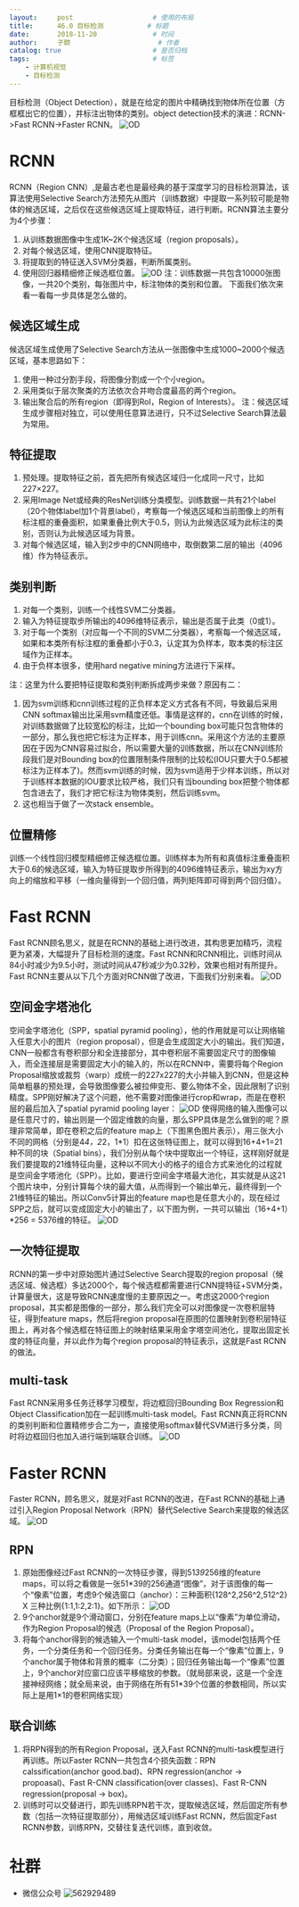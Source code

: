 ```yaml
---
layout:     post   				    # 使用的布局
title:      46.0 目标检测			# 标题 
date:       2018-11-20 				# 时间
author:     子颢 						# 作者
catalog: true 						# 是否归档
tags:								# 标签
    - 计算机视觉
    - 目标检测
---
```


目标检测（Object Detection），就是在给定的图片中精确找到物体所在位置（方框框出它的位置），并标注出物体的类别。object detection技术的演进：RCNN->Fast RCNN->Faster RCNN。
![OD](/img/OD-01.png)

# RCNN

RCNN（Region CNN）,是最古老也是最经典的基于深度学习的目标检测算法，该算法使用Selective Search方法预先从图片（训练数据）中提取一系列较可能是物体的候选区域，之后仅在这些候选区域上提取特征，进行判断。RCNN算法主要分为4个步骤：
1. 从训练数据图像中生成1K~2K个候选区域（region proposals）。
2. 对每个候选区域，使用CNN提取特征。
3. 将提取到的特征送入SVM分类器，判断所属类别。
4. 使用回归器精细修正候选框位置。
![OD](/img/OD-02.png)
注：训练数据一共包含10000张图像，一共20个类别，每张图片中，标注物体的类别和位置。
下面我们依次来看一看每一步具体是怎么做的。

## 候选区域生成

候选区域生成使用了Selective Search方法从一张图像中生成1000~2000个候选区域，基本思路如下：
1. 使用一种过分割手段，将图像分割成一个个小region。
2. 采用类似于层次聚类的方法依次合并吻合度最高的两个region。
3. 输出聚合后的所有region（即得到RoI，Region of Interests）。
注：候选区域生成步骤相对独立，可以使用任意算法进行，只不过Selective Search算法最为常用。

## 特征提取

1. 预处理。提取特征之前，首先把所有候选区域归一化成同一尺寸，比如227×227。
2. 采用Image Net或经典的ResNet训练分类模型。训练数据一共有21个label（20个物体label加1个背景label），考察每一个候选区域和当前图像上的所有标注框的重叠面积，如果重叠比例大于0.5，则认为此候选区域为此标注的类别，否则认为此候选区域为背景。
3. 对每个候选区域，输入到2步中的CNN网络中，取倒数第二层的输出（4096维）作为特征表示。

## 类别判断

1. 对每一个类别，训练一个线性SVM二分类器。
2. 输入为特征提取步所输出的4096维特征表示，输出是否属于此类（0或1）。
3. 对于每一个类别（对应每一个不同的SVM二分类器），考察每一个候选区域，如果和本类所有标注框的重叠都小于0.3，认定其为负样本，取本类的标注区域作为正样本。
4. 由于负样本很多，使用hard negative mining方法进行下采样。

注：这里为什么要把特征提取和类别判断拆成两步来做？原因有二：
1. 因为svm训练和cnn训练过程的正负样本定义方式各有不同，导致最后采用CNN softmax输出比采用svm精度还低。事情是这样的，cnn在训练的时候，对训练数据做了比较宽松的标注，比如一个bounding box可能只包含物体的一部分，那么我也把它标注为正样本，用于训练cnn。采用这个方法的主要原因在于因为CNN容易过拟合，所以需要大量的训练数据，所以在CNN训练阶段我们是对Bounding box的位置限制条件限制的比较松(IOU只要大于0.5都被标注为正样本了)。然而svm训练的时候，因为svm适用于少样本训练，所以对于训练样本数据的IOU要求比较严格，我们只有当bounding box把整个物体都包含进去了，我们才把它标注为物体类别，然后训练svm。
2. 这也相当于做了一次stack ensemble。

## 位置精修

训练一个线性回归模型精细修正候选框位置。训练样本为所有和真值标注重叠面积大于0.6的候选区域，输入为特征提取步所得到的4096维特征表示，输出为xy方向上的缩放和平移（一维向量得到一个回归值，两列矩阵即可得到两个回归值）。

# Fast RCNN

Fast RCNN顾名思义，就是在RCNN的基础上进行改进，其构思更加精巧，流程更为紧凑，大幅提升了目标检测的速度。Fast RCNN和RCNN相比，训练时间从84小时减少为9.5小时，测试时间从47秒减少为0.32秒，效果也相对有所提升。Fast RCNN主要从以下几个方面对RCNN做了改进，下面我们分别来看。
![OD](/img/OD-03.png)

## 空间金字塔池化

空间金字塔池化（SPP，spatial pyramid pooling），他的作用就是可以让网络输入任意大小的图片（region proposal），但是会生成固定大小的输出。我们知道，CNN一般都含有卷积部分和全连接部分，其中卷积层不需要固定尺寸的图像输入，而全连接层是需要固定大小的输入的，所以在RCNN中，需要将每个Region Proposal缩放或裁剪（warp）成统一的227x227的大小并输入到CNN，但是这种简单粗暴的预处理，会导致图像要么被拉伸变形、要么物体不全，因此限制了识别精度。SPP刚好解决了这个问题，他不需要对图像进行crop和wrap，而是在卷积层的最后加入了spatial pyramid pooling layer：
![OD](/img/OD-04.png)
使得网络的输入图像可以是任意尺寸的，输出则是一个固定维数的向量，那么SPP具体是怎么做到的呢？原理非常简单，即在卷积之后的feature map上（下图黑色图片表示），用三张大小不同的网格（分别是4*4，2*2，1*1）扣在这张特征图上，就可以得到16+4+1=21种不同的块（Spatial bins），我们分别从每个块中提取出一个特征，这样刚好就是我们要提取的21维特征向量，这种以不同大小的格子的组合方式来池化的过程就是空间金字塔池化（SPP）。比如，要进行空间金字塔最大池化，其实就是从这21个图片块中，分别计算每个块的最大值，从而得到一个输出单元，最终得到一个21维特征的输出。所以Conv5计算出的feature map也是任意大小的，现在经过SPP之后，就可以变成固定大小的输出了，以下图为例，一共可以输出（16+4+1）*256 = 5376维的特征。
![OD](/img/OD-05.png)

## 一次特征提取

RCNN的第一步中对原始图片通过Selective Search提取的region proposal（候选区域、候选框）多达2000个，每个候选框都需要进行CNN提特征+SVM分类，计算量很大，这是导致RCNN速度慢的主要原因之一。考虑这2000个region proposal，其实都是图像的一部分，那么我们完全可以对图像提一次卷积层特征，得到feature maps，然后将region proposal在原图的位置映射到卷积层特征图上，再对各个候选框在特征图上的映射结果采用金字塔空间池化，提取出固定长度的特征向量，并以此作为每个region proposal的特征表示，这就是Fast RCNN的做法。

## multi-task

Fast RCNN采用多任务迁移学习模型，将边框回归Bounding Box Regression和Object Classification加在一起训练multi-task model。Fast RCNN真正将RCNN的类别判断和位置精修步合二为一，直接使用softmax替代SVM进行多分类，同时将边框回归也加入进行端到端联合训练。
![OD](/img/OD-06.png)

# Faster RCNN

Faster RCNN，顾名思义，就是对Fast RCNN的改进，在Fast RCNN的基础上通过引入Region Proposal Network（RPN）替代Selective Search来提取的候选区域。
![OD](/img/OD-07.png)

## RPN

1. 原始图像经过Fast RCNN的一次特征步骤，得到51*39*256维的feature maps，可以将之看做是一张51*39的256通道“图像”，对于该图像的每一个“像素”位置，考虑9个候选窗口（anchor）：三种面积{128^2,256^2,512^2} X 三种比例{1:1,1:2,2:1}。如下所示：
![OD](/img/OD-08.png)
2. 9个anchor就是9个滑动窗口，分别在feature maps上以“像素”为单位滑动，作为Region Proposal的候选（Proposal of the Region Proposal）。
3. 将每个anchor得到的候选输入一个multi-task model，该model包括两个任务，一个分类任务和一个回归任务。分类任务输出在每一个“像素”位置上，9个anchor属于物体和背景的概率（二分类）；回归任务输出每一个“像素”位置上，9个anchor对应窗口应该平移缩放的参数。（就局部来说，这是一个全连接神经网络；就全局来说，由于网络在所有51*39个位置的参数相同，所以实际上是用1×1的卷积网络实现）

## 联合训练

1. 将RPN得到的所有Region Proposal，送入Fast RCNN的multi-task模型进行再训练。所以Faster RCNN一共包含4个损失函数：RPN calssification(anchor good.bad)、RPN regression(anchor -> propoasal)、Fast R-CNN classification(over classes)、Fast R-CNN regression(proposal -> box)。
2. 训练时可以交替进行，即先训练RPN若干次，提取候选区域，然后固定所有参数（包括一次特征提取部分），用候选区域训练Fast RCNN，然后固定Fast RCNN参数，训练RPN，交替往复迭代训练，直到收敛。

# 社群

- 微信公众号
	![562929489](/img/wxgzh_ewm.png)